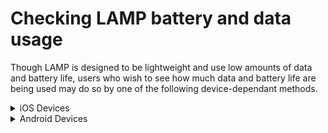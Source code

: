 # Checking LAMP battery and data usage

Though LAMP is designed to be lightweight and use low amounts of data and battery life, users who wish to see how much data and battery life are being used may do so by one of the following device-dependant methods.

<details>
    <summary>iOS Devices</summary>
    
    ### Battery Usage
    1. Open the 'Settings' app.
    2. In the sidebar on the left-hand side, find and click on the 'Battery' tab.
    3. Scroll down the 'Battery' page until you see the 'Activity by App' entry, then tap on 'Show Battery Usage' to show percent of battery used by each app on your device.
    4. Also on this entry, you can tap on 'Show Activity' to show the amount of time spent in each app.
    
    
    ### Data Usage
    1. Open the 'Settings' app.
    2. In the sidebar on the left-hand side, find and click on the 'Cellular' tab.
    3. Scroll down to view apps and their data usage.
</details>

<details>
    <summary>Android Devices</summary>
    
    ### Battery Usage
    1. Open the 'Settings' app.
    2. Scroll down to and click on 'Battery'.
    3. Click on 'View Detailed Usage' and scroll down the list to locate LAMP.
    
    
    ### Data Usage
    1. Open the 'Settings' app.
    2. Click on 'Wi-Fi and internet'.
    3. Click on 'Data usage'.
    4. Click on 'Cellular data usage' and scroll to find the LAMP app.
</details>
